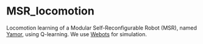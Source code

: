 # MSR_locomotion

Locomotion learning of a Modular Self-Reconfigurable Robot (MSR), named [Yamor](https://www.epfl.ch/labs/biorob/research/modular/yamor/), using Q-learning. We use [Webots](https://www.cyberbotics.com/#cyberbotics) for simulation.
